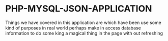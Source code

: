 # PHP-MYSQL-JSON-APPLICATION
Things we have covered in this application are which have been use some kind of purposes in real world perhaps make in access database information to do some king a magical thing in the page with out refreshing  
